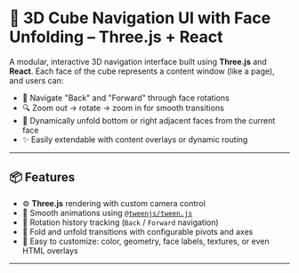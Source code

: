 # 🧊 3D Cube Navigation UI with Face Unfolding – Three.js + React

A modular, interactive 3D navigation interface built using **Three.js** and **React**. Each face of the cube represents a content window (like a page), and users can:

- 🔁 Navigate "Back" and "Forward" through face rotations  
- 🔍 Zoom out → rotate → zoom in for smooth transitions  
- 🔽 Dynamically unfold bottom or right adjacent faces from the current face  
- ✨ Easily extendable with content overlays or dynamic routing

---

## 📦 Features

- ⚙️ **Three.js** rendering with custom camera control
- 🚀 Smooth animations using [`@tweenjs/tween.js`](https://github.com/tweenjs/tween.js)
- 🧭 Rotation history tracking (`Back` / `Forward` navigation)
- 🔽 Fold and unfold transitions with configurable pivots and axes
- 🔧 Easy to customize: color, geometry, face labels, textures, or even HTML overlays

---

<!-- ## 🖼 Demo

https://user-your-demo-url-if-applicable.com

---

## 🛠 Installation

```bash
git clone https://github.com/your-username/3d-cube-navigator.git
cd 3d-cube-navigator
pnpm install # or npm install
pnpm dev     # or npm run dev
 -->